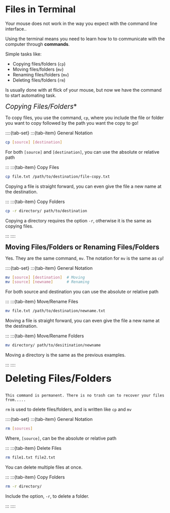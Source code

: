 # Files in Terminal

Your mouse does not work in the way you expect with the command line interface.. 

Using the terminal means you need to learn how to to communicate with the computer through __commands__.

Simple tasks like:

- Copying files/folders (`cp`)
- Moving files/folders (`mv`)
- Renaming files/folders (`mv`)
- Deleting files/folders (`rm`)

Is usually done with at flick of your mouse, but now we have the command to start automating task. 

<span style="font-size:1.5em;">*Copying Files/Folders**<span>

To copy files, you use the command, `cp`, where you include the file or folder you want to copy followed by the path you want the copy to go!

::::{tab-set}
:::{tab-item} General Notation
```bash
cp [source] [destination]
```

For both `[source]` and `[destination]`, you can use the absolute or relative path

:::
:::{tab-item} Copy Files
```bash
cp file.txt /path/to/destination/file-copy.txt
```

Copying a file is straight forward, you can even give the file a new name at the destination.

:::
:::{tab-item} Copy Folders
```bash
cp -r directory/ path/to/destination
```

Copying a directory requires the option `-r`, otherwise it is the same as copying files.

:::
::::

<span style="font-size:1.5em;">**Moving Files/Folders or Renaming Files/Folders**</span>

Yes. They are the same command, `mv`. The notation for `mv` is the same as `cp`!

::::{tab-set}
:::{tab-item} General Notation
```bash
mv [source] [destination]  # Moving
mv [source] [newname]      # Renaming
```

For both source and destination you can use the absolute or relative path

:::
:::{tab-item} Move/Rename Files
```bash
mv file.txt /path/to/destination/newname.txt
```

Moving a file is straight forward, you can even give the file a new name at the destination.

:::
:::{tab-item} Move/Rename Folders
```bash
mv directory/ path/to/desitination/newname
```

Moving a directory is the same as the previous examples.

:::
::::


<span style="font-size:1.5em;"><span style="font-size:1.5em;">**Deleting Files/Folders**</span>

```{caution}

This command is permanent. There is no trash can to recover your files from.....

```

`rm` is used to delete files/folders, and is written like `cp` and `mv`

::::{tab-set}
:::{tab-item} General Notation
```bash
rm [sources]
```

Where,  `[source]`, can be the absolute or relative path

:::
:::{tab-item} Delete Files
```bash
rm file1.txt file2.txt
```

You can delete multiple files at once.

:::
:::{tab-item} Copy Folders
```bash
rm -r directory/
```

Include the option, `-r`, to delete a folder.

:::
::::
